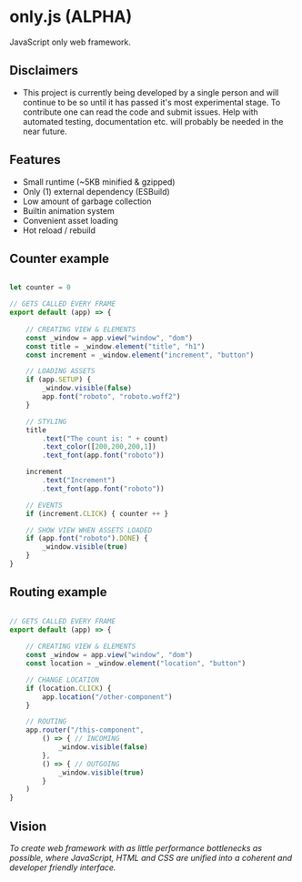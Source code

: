 # only.js (ALPHA)

JavaScript only web framework.

**Disclaimers**
------
+ This project is currently being developed by a single person and will continue to be so until
it has passed it's most experimental stage. To contribute one can read the code and submit issues. Help with
automated testing, documentation etc. will probably be needed in the near future.

**Features**
------
+ Small runtime (~5KB minified & gzipped)
+ Only (1) external dependency (ESBuild)
+ Low amount of garbage collection
+ Builtin animation system
+ Convenient asset loading
+ Hot reload / rebuild

**Counter example**
------
```javascript

let counter = 0

// GETS CALLED EVERY FRAME
export default (app) => {
    
    // CREATING VIEW & ELEMENTS
    const _window = app.view("window", "dom")
    const title = _window.element("title", "h1")
    const increment = _window.element("increment", "button")

    // LOADING ASSETS
    if (app.SETUP) {
        _window.visible(false) 
        app.font("roboto", "roboto.woff2") 
    }

    // STYLING
    title
        .text("The count is: " + count)
        .text_color([200,200,200,1])
        .text_font(app.font("roboto"))

    increment
        .text("Increment")
        .text_font(app.font("roboto"))

    // EVENTS
    if (increment.CLICK) { counter ++ }

    // SHOW VIEW WHEN ASSETS LOADED
    if (app.font("roboto").DONE) { 
        _window.visible(true) 
    }
}

```
**Routing example**
------
```javascript

// GETS CALLED EVERY FRAME
export default (app) => {
    
    // CREATING VIEW & ELEMENTS
    const _window = app.view("window", "dom")
    const location = _window.element("location", "button")

    // CHANGE LOCATION
    if (location.CLICK) {
        app.location("/other-component")
    }

    // ROUTING
    app.router("/this-component",
        () => { // INCOMING
            _window.visible(false)
        },
        () => { // OUTGOING
            _window.visible(true)
        }
    ) 
}

```

**Vision**
------
*To create web framework with as little performance bottlenecks as possible, where 
JavaScript, HTML and CSS are unified into a coherent and developer friendly interface.*
